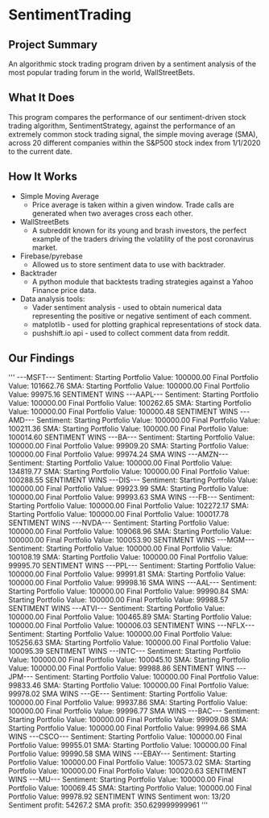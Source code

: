 # SentimentTrading
## Project Summary
An algorithmic stock trading program driven by a sentiment analysis of the most popular trading forum in the world, WallStreetBets.

## What It Does
This program compares the performance of our sentiment-driven stock trading algorithm, SentimentStrategy, against the performance of an extremely common stock trading signal, the simple moving average (SMA), across 20 different companies within the S&P500 stock index from 1/1/2020 to the current date. 

## How It Works
- Simple Moving Average
  - Price average is taken within a given window. Trade calls are generated when two averages cross each other.
- WallStreetBets
  - A subreddit known for its young and brash investors, the perfect example of the traders driving the volatility of the post coronavirus market.
- Firebase/pyrebase
  - Allowed us to store sentiment data to use with backtrader.
- Backtrader
  - A python module that backtests trading strategies against a Yahoo Finance price data.
- Data analysis tools: 
  - Vader sentiment analysis - used to obtain numerical data representing the positive or negative sentiment of each comment.
  - matplotlib - used for plotting graphical representations of stock data.
  - pushshift.io api - used to collect comment data from reddit.


## Our Findings
'''
---MSFT---
Sentiment:
Starting Portfolio Value: 100000.00
Final Portfolio Value: 101662.76
SMA:
Starting Portfolio Value: 100000.00
Final Portfolio Value: 99975.16
SENTIMENT WINS
---AAPL---
Sentiment:
Starting Portfolio Value: 100000.00
Final Portfolio Value: 100262.65
SMA:
Starting Portfolio Value: 100000.00
Final Portfolio Value: 100000.48
SENTIMENT WINS
---AMD---
Sentiment:
Starting Portfolio Value: 100000.00
Final Portfolio Value: 100211.36
SMA:
Starting Portfolio Value: 100000.00
Final Portfolio Value: 100014.60
SENTIMENT WINS
---BA---
Sentiment:
Starting Portfolio Value: 100000.00
Final Portfolio Value: 99909.20
SMA:
Starting Portfolio Value: 100000.00
Final Portfolio Value: 99974.24
SMA WINS
---AMZN---
Sentiment:
Starting Portfolio Value: 100000.00
Final Portfolio Value: 134819.77
SMA:
Starting Portfolio Value: 100000.00
Final Portfolio Value: 100288.55
SENTIMENT WINS
---DIS---
Sentiment:
Starting Portfolio Value: 100000.00
Final Portfolio Value: 99923.99
SMA:
Starting Portfolio Value: 100000.00
Final Portfolio Value: 99993.63
SMA WINS
---FB---
Sentiment:
Starting Portfolio Value: 100000.00
Final Portfolio Value: 102272.17
SMA:
Starting Portfolio Value: 100000.00
Final Portfolio Value: 100017.78
SENTIMENT WINS
---NVDA---
Sentiment:
Starting Portfolio Value: 100000.00
Final Portfolio Value: 109068.96
SMA:
Starting Portfolio Value: 100000.00
Final Portfolio Value: 100053.90
SENTIMENT WINS
---MGM---
Sentiment:
Starting Portfolio Value: 100000.00
Final Portfolio Value: 100108.19
SMA:
Starting Portfolio Value: 100000.00
Final Portfolio Value: 99995.70
SENTIMENT WINS
---PPL---
Sentiment:
Starting Portfolio Value: 100000.00
Final Portfolio Value: 99991.81
SMA:
Starting Portfolio Value: 100000.00
Final Portfolio Value: 99998.16
SMA WINS
---AAL---
Sentiment:
Starting Portfolio Value: 100000.00
Final Portfolio Value: 99990.84
SMA:
Starting Portfolio Value: 100000.00
Final Portfolio Value: 99988.57
SENTIMENT WINS
---ATVI---
Sentiment:
Starting Portfolio Value: 100000.00
Final Portfolio Value: 100465.89
SMA:
Starting Portfolio Value: 100000.00
Final Portfolio Value: 100006.03
SENTIMENT WINS
---NFLX---
Sentiment:
Starting Portfolio Value: 100000.00
Final Portfolio Value: 105256.63
SMA:
Starting Portfolio Value: 100000.00
Final Portfolio Value: 100095.39
SENTIMENT WINS
---INTC---
Sentiment:
Starting Portfolio Value: 100000.00
Final Portfolio Value: 100045.10
SMA:
Starting Portfolio Value: 100000.00
Final Portfolio Value: 99988.86
SENTIMENT WINS
---JPM---
Sentiment:
Starting Portfolio Value: 100000.00
Final Portfolio Value: 99833.46
SMA:
Starting Portfolio Value: 100000.00
Final Portfolio Value: 99978.02
SMA WINS
---GE---
Sentiment:
Starting Portfolio Value: 100000.00
Final Portfolio Value: 99937.86
SMA:
Starting Portfolio Value: 100000.00
Final Portfolio Value: 99996.77
SMA WINS
---BAC---
Sentiment:
Starting Portfolio Value: 100000.00
Final Portfolio Value: 99909.08
SMA:
Starting Portfolio Value: 100000.00
Final Portfolio Value: 99994.66
SMA WINS
---CSCO---
Sentiment:
Starting Portfolio Value: 100000.00
Final Portfolio Value: 99955.01
SMA:
Starting Portfolio Value: 100000.00
Final Portfolio Value: 99990.58
SMA WINS
---EBAY---
Sentiment:
Starting Portfolio Value: 100000.00
Final Portfolio Value: 100573.02
SMA:
Starting Portfolio Value: 100000.00
Final Portfolio Value: 100020.63
SENTIMENT WINS
---MU---
Sentiment:
Starting Portfolio Value: 100000.00
Final Portfolio Value: 100069.45
SMA:
Starting Portfolio Value: 100000.00
Final Portfolio Value: 99978.92
SENTIMENT WINS
Sentiment won: 13/20
Sentiment profit: 54267.2
SMA profit: 350.629999999961
'''
